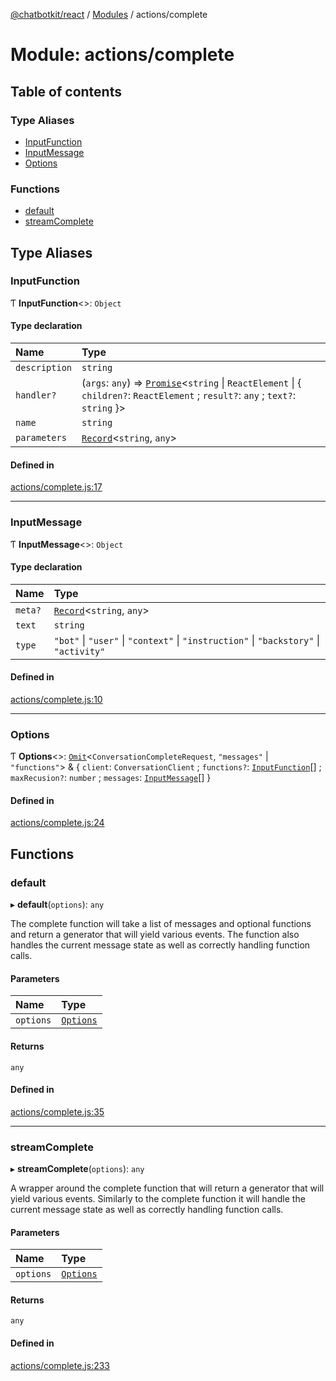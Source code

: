 [@chatbotkit/react](../README.md) / [Modules](../modules.md) / actions/complete

# Module: actions/complete

## Table of contents

### Type Aliases

- [InputFunction](actions_complete.md#inputfunction)
- [InputMessage](actions_complete.md#inputmessage)
- [Options](actions_complete.md#options)

### Functions

- [default](actions_complete.md#default)
- [streamComplete](actions_complete.md#streamcomplete)

## Type Aliases

### InputFunction

Ƭ **InputFunction**\<\>: `Object`

#### Type declaration

| Name | Type |
| :------ | :------ |
| `description` | `string` |
| `handler?` | (`args`: `any`) => [`Promise`]( https://developer.mozilla.org/docs/Web/JavaScript/Reference/Global_Objects/Promise )\<`string` \| `ReactElement` \| \{ `children?`: `ReactElement` ; `result?`: `any` ; `text?`: `string`  }\> |
| `name` | `string` |
| `parameters` | [`Record`]( https://www.typescriptlang.org/docs/handbook/utility-types.html#recordkeys-type )\<`string`, `any`\> |

#### Defined in

[actions/complete.js:17](https://github.com/chatbotkit/node-sdk/blob/main/packages/react/src/actions/complete.js#L17)

___

### InputMessage

Ƭ **InputMessage**\<\>: `Object`

#### Type declaration

| Name | Type |
| :------ | :------ |
| `meta?` | [`Record`]( https://www.typescriptlang.org/docs/handbook/utility-types.html#recordkeys-type )\<`string`, `any`\> |
| `text` | `string` |
| `type` | ``"bot"`` \| ``"user"`` \| ``"context"`` \| ``"instruction"`` \| ``"backstory"`` \| ``"activity"`` |

#### Defined in

[actions/complete.js:10](https://github.com/chatbotkit/node-sdk/blob/main/packages/react/src/actions/complete.js#L10)

___

### Options

Ƭ **Options**\<\>: [`Omit`]( https://www.typescriptlang.org/docs/handbook/utility-types.html#omittype-keys )\<`ConversationCompleteRequest`, ``"messages"`` \| ``"functions"``\> & \{ `client`: `ConversationClient` ; `functions?`: [`InputFunction`](actions_complete.md#inputfunction)[] ; `maxRecusion?`: `number` ; `messages`: [`InputMessage`](actions_complete.md#inputmessage)[]  }

#### Defined in

[actions/complete.js:24](https://github.com/chatbotkit/node-sdk/blob/main/packages/react/src/actions/complete.js#L24)

## Functions

### default

▸ **default**(`options`): `any`

The complete function will take a list of messages and optional functions and
return a generator that will yield various events. The function also handles
the current message state as well as correctly handling function calls.

#### Parameters

| Name | Type |
| :------ | :------ |
| `options` | [`Options`](actions_complete.md#options) |

#### Returns

`any`

#### Defined in

[actions/complete.js:35](https://github.com/chatbotkit/node-sdk/blob/main/packages/react/src/actions/complete.js#L35)

___

### streamComplete

▸ **streamComplete**(`options`): `any`

A wrapper around the complete function that will return a generator that will
yield various events. Similarly to the complete function it will handle the
current message state as well as correctly handling function calls.

#### Parameters

| Name | Type |
| :------ | :------ |
| `options` | [`Options`](actions_complete.md#options) |

#### Returns

`any`

#### Defined in

[actions/complete.js:233](https://github.com/chatbotkit/node-sdk/blob/main/packages/react/src/actions/complete.js#L233)
